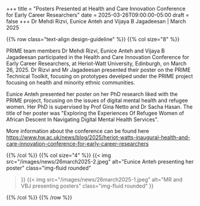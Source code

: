 +++
title = "Posters Presented at Health and Care Innovation Conference for Early Career Researchers"
date = 2025-03-26T09:00:00-05:00
draft = false
+++
Dr Mehdi Rizvi, Eunice Anteh and Vijaya B Jagadeesan | March 2025

{{% row class="text-align design-guideline" %}}
{{% col size="8" %}}


PRIME team members Dr Mehdi Rizvi, Eunice Anteh and Vijaya B Jagadeesan participated in the Health and Care Innovation Conference for Early Career Researchers, at Heriot-Watt University, Edinburgh, on March 26, 2025. Dr Rizvi and Mr Jagadeesan presented their poster on the PRIME Technical Toolkit, focusing on prototypes develped under the PRIME project focusing on health and minority ethnic communities. 

Eunice Anteh presented her poster on her PhD research liked with the PRIME project, focusing on the issues of digital mental health and refugee women. Her PhD is supervised by Prof Gina Netto and Dr Sacha Hasan. The title of her poster was "Exploring the Experiences Of Refugee Women of African Descent In Navigating Digital Mental Health Services".

More information about the conference can be found here https://www.hw.ac.uk/news/blog/2025/heriot-watts-inaugural-health-and-care-innovation-conference-for-early-career-researchers

{{% /col %}}
{{% col size="4" %}}
{{< img
src="/images/news/26march2025-2.jpeg"
alt="Eunice Anteh presenting her poster"
class="img-fluid rounded"
>}}
{{< img
src="/images/news/26march2025-1.jpeg"
alt="MR and VBJ presenting posters"
class="img-fluid rounded"
>}}

{{% /col %}}
{{% /row %}}